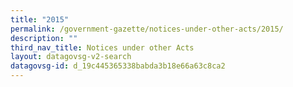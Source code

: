 ```yaml
---
title: "2015"
permalink: /government-gazette/notices-under-other-acts/2015/
description: ""
third_nav_title: Notices under other Acts
layout: datagovsg-v2-search
datagovsg-id: d_19c445365338babda3b18e66a63c8ca2
---
```


